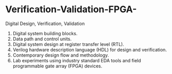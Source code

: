 # Verification-Validation-FPGA-
Digital Design, Verification, Validation

1. Digital system building blocks.
2. Data path and control units.
3. Digital system design at register transfer level (RTL).
4. Verilog hardware description language (HDL) for design and verification.
5. Contemporary design flow and methodology.
6. Lab experiments using industry standard EDA tools and field programmable gate array (FPGA) devices.
